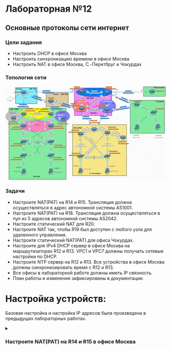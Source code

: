 # Лабораторная №12

## Основные протоколы сети интернет

### Цели задания

- Настроить DHCP в офисе Москва
- Настроить синхронизацию времени в офисе Москва
- Настроить NAT в офисе Москва, C.-Перетбруг и Чокурдах

### Топология сети

![](./img/lab_12.png)

### Задачи

- Настроите NAT(PAT) на R14 и R15. Трансляция должна осуществляться в адрес автономной системы AS1001.
- Настроите NAT(PAT) на R18. Трансляция должна осуществляться в пул из 5 адресов автономной системы AS2042.
- Настроите статический NAT для R20.
- Настроите NAT так, чтобы R19 был доступен с любого узла для удаленного управления.
- Настроите статический NAT(PAT) для офиса Чокурдах.
- Настроите для IPv4 DHCP сервер в офисе Москва на маршрутизаторах R12 и R13. VPC1 и VPC7 должны получать сетевые настройки по DHCP.
- Настроите NTP сервер на R12 и R13. Все устройства в офисе Москва должны синхронизировать время с R12 и R13.
- Все офисы в лабораторной работе должны иметь IP связность.
- План работы и изменения зафиксированы в документации.

# Настройка устройств:

Базовая настройка и настройка IP адресов была произведена в предыдущих лабораторных работах.

<details>

<summary><H3>Настроите NAT(PAT) на R14 и R15 в офисе Москва</H3></summary>

### Создаем списки доступа кому разрешен выход во внешние сети

#### R14 и R15

```
access-list 101 permit ip 192.168.10.0 0.0.0.255 any
access-list 101 permit ip 192.168.20.0 0.0.0.255 any
access-list 101 permit ip 10.100.100.0 0.0.0.255 any
access-list 101 permit ip 10.10.90.0 0.0.0.255 any
```

### Определяем внутренние и внешние интерфейсы

#### R14

```
interface Ethernet0/0
 description to_R12
 ip address 10.10.90.2 255.255.255.252
 ip nat inside
 ip virtual-reassembly in
!
interface Ethernet0/1
 description to_R13
 ip address 10.10.90.9 255.255.255.252
 ip nat inside
 ip virtual-reassembly in
!
interface Ethernet0/2
 description to_R22_AS101
 ip address 207.231.240.2 255.255.255.252
 ip nat outside
 ip virtual-reassembly in
!
interface Ethernet0/3
 description to_R19
 ip address 10.10.90.34 255.255.255.252
 ip nat inside
 ip virtual-reassembly in
!
interface Ethernet1/0
 description to_R15
 ip address 10.10.90.41 255.255.255.252
 ip nat inside
 ip virtual-reassembly in
!
```

#### R15

```
interface Ethernet0/0
 description to_R13
 ip address 10.10.90.6 255.255.255.252
 ip nat inside
 ip virtual-reassembly in
!
interface Ethernet0/1
 description to_R12
 ip address 10.10.90.14 255.255.255.252
 ip nat inside
 ip virtual-reassembly in
!
interface Ethernet0/2
 description to_R21_AS301
 ip address 128.249.190.2 255.255.255.248
 ip nat outside
 ip virtual-reassembly in
!
interface Ethernet0/3
 description to_R20
 ip address 10.10.90.38 255.255.255.252
 ip nat inside
 ip virtual-reassembly in
!
interface Ethernet1/0
 description to_R14
 ip address 10.10.90.42 255.255.255.252
 ip nat inside
 ip virtual-reassembly in
!
```

### Создаем динамическую трансляцию между внутренним локальным и внешним глобальным адресами

#### R14 и R15

```
ip nat inside source list 101 interface Ethernet0/2 overload
```

</details>
